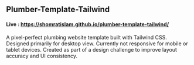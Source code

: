 ## Plumber-Template-Tailwind
#### Live : https://shomratislam.github.io/plumber-template-tailwind/
A pixel-perfect plumbing website template built with Tailwind CSS. Designed primarily for desktop view. Currently not responsive for mobile or tablet devices. Created as part of a design challenge to improve layout accuracy and UI consistency.
